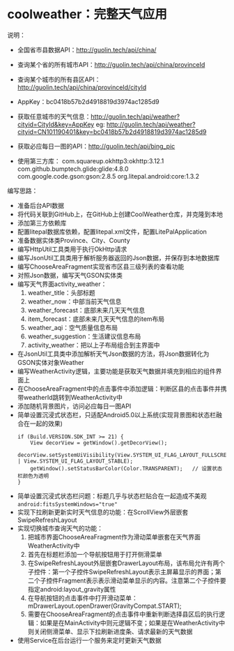 # coolweather：完整天气应用

说明：
 - 全国省市县数据API：http://guolin.tech/api/china/
 - 查询某个省的所有城市API：http://guolin.tech/api/china/provinceId
 - 查询某个城市的所有县区API：http://guolin.tech/api/china/provinceId/cityId
 - AppKey：bc0418b57b2d4918819d3974ac1285d9
 - 获取任意城市的天气信息：http://guolin.tech/api/weather?cityid=CityId&key=AppKey
 eg: http://guolin.tech/api/weather?cityid=CN101190401&key=bc0418b57b2d4918819d3974ac1285d9
 - 获取必应每日一图的API：http://guolin.tech/api/bing_pic

- 使用第三方库：
	com.squareup.okhttp3:okhttp:3.12.1
	com.github.bumptech.glide:glide:4.8.0
	com.google.code.gson:gson:2.8.5
	org.litepal.android:core:1.3.2


编写思路：
- 准备后台API数据
- 将代码关联到GitHub上，在GitHub上创建CoolWeather仓库，并克隆到本地
- 添加第三方依赖库
- 配置litepal数据库依赖，配置litepal.xml文件，配置LitePalApplication
- 准备数据实体类Province、City、County
- 编写HttpUtil工具类用于执行OkHttp请求
- 编写JsonUtil工具类用于解析服务器返回的Json数据，并保存到本地数据库
- 编写ChooseAreaFragment实现省市区县三级列表的查看功能
- 对照Json数据，编写天气GSON实体类
- 编写天气界面activity_weather：
	1. weather_title：头部标题
	2. weather_now：中部当前天气信息
	3. weather_forecast：底部未来几天天气信息
	4. item_forecast：底部未来几天天气信息的item布局
	5. weather_aqi：空气质量信息布局
	6. weather_suggestion：生活建议信息布局
	7. activity_weather：把以上子布局组合到主界面中
- 在JsonUtil工具类中添加解析天气Json数据的方法，将Json数据转化为GSON实体对象Weather
- 编写WeatherActivity逻辑，主要功能是获取天气数据并填充到相应的组件界面上
- 在ChooseAreaFragment中的点击事件中添加逻辑：判断区县的点击事件并携带weatherId跳转到WeatherActivity中
- 添加随机背景图片，访问必应每日一图API
- 简单设置沉浸式状态栏，只适配Android5.0以上系统(实现背景图和状态栏融合在一起的效果)
	```
	if (Build.VERSION.SDK_INT >= 21) {
        View decorView = getWindow().getDecorView();
        decorView.setSystemUiVisibility(View.SYSTEM_UI_FLAG_LAYOUT_FULLSCREEN | View.SYSTEM_UI_FLAG_LAYOUT_STABLE);
        getWindow().setStatusBarColor(Color.TRANSPARENT);   // 设置状态栏颜色为透明
	}
	```
- 简单设置沉浸式状态栏问题：标题几乎与状态栏贴合在一起造成不美观
	`
	android:fitsSystemWindows="true"
	`
- 实现下拉刷新更新实时天气信息的功能：在ScrollView外层嵌套SwipeRefreshLayout
- 实现切换城市查询天气的功能：
	1. 把城市界面ChooseAreaFragment作为滑动菜单嵌套在天气界面WeatherActivity中
	2. 首先在标题栏添加一个导航按钮用于打开侧滑菜单
	3. 在SwipeRefreshLayout外层嵌套DrawerLayout布局，该布局允许有两个子控件：第一个子控件SwipeRefreshLayout表示主屏幕显示的界面；第二个子控件Fragment表示表示滑动菜单显示的内容。注意第二个子控件要指定android:layout_gravity属性
	4. 在导航按钮的点击事件中打开滑动菜单：mDrawerLayout.openDrawer(GravityCompat.START);
	5. 需要在ChooseAreaFragment的点击事件中重新判断选择县区后的执行逻辑：如果是在MainActivity中则元逻辑不变；如果是在WeatherActivity中则关闭侧滑菜单、显示下拉刷新进度条、请求最新的天气数据
- 使用Service在后台运行一个服务来定时更新天气数据



